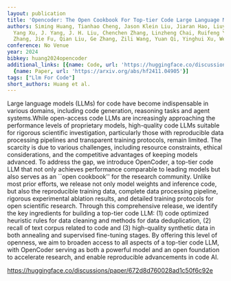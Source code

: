```yaml
---
layout: publication
title: 'Opencoder: The Open Cookbook For Top-tier Code Large Language Models'
authors: Siming Huang, Tianhao Cheng, Jason Klein Liu, Jiaran Hao, Liuyihan Song,
  Yang Xu, J. Yang, J. H. Liu, Chenchen Zhang, Linzheng Chai, Ruifeng Yuan, Zhaoxiang
  Zhang, Jie Fu, Qian Liu, Ge Zhang, Zili Wang, Yuan Qi, Yinghui Xu, Wei Chu
conference: No Venue
year: 2024
bibkey: huang2024opencoder
additional_links: [{name: Code, url: 'https://huggingface.co/discussions/paper/672d8d760028ad1c50f6c92e'},
  {name: Paper, url: 'https://arxiv.org/abs/hf2411.04905'}]
tags: ["Llm For Code"]
short_authors: Huang et al.
---
```

Large language models (LLMs) for code have become indispensable in various domains, including code generation, reasoning tasks and agent systems.While open-access code LLMs are increasingly approaching the performance levels of proprietary models, high-quality code LLMs suitable for rigorous scientific investigation, particularly those with reproducible data processing pipelines and transparent training protocols, remain limited. The scarcity is due to various challenges, including resource constraints, ethical considerations, and the competitive advantages of keeping models advanced. To address the gap, we introduce OpenCoder, a top-tier code LLM that not only achieves performance comparable to leading models but also serves as an ``open cookbook'' for the research community. Unlike most prior efforts, we release not only model weights and inference code, but also the reproducible training data, complete data processing pipeline, rigorous experimental ablation results, and detailed training protocols for open scientific research. Through this comprehensive release, we identify the key ingredients for building a top-tier code LLM: (1) code optimized heuristic rules for data cleaning and methods for data deduplication, (2) recall of text corpus related to code and (3) high-quality synthetic data in both annealing and supervised fine-tuning stages. By offering this level of openness, we aim to broaden access to all aspects of a top-tier code LLM, with OpenCoder serving as both a powerful model and an open foundation to accelerate research, and enable reproducible advancements in code AI.

https://huggingface.co/discussions/paper/672d8d760028ad1c50f6c92e